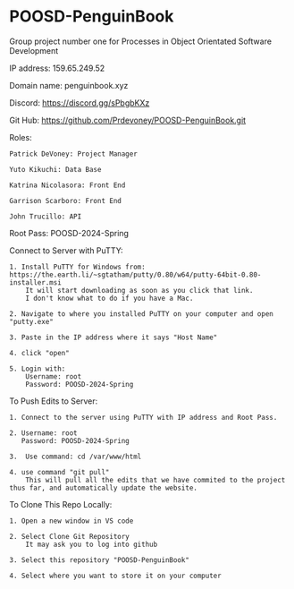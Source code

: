 # POOSD-PenguinBook
Group project number one for Processes in Object Orientated Software Development

IP address: 159.65.249.52 

Domain name: penguinbook.xyz 

Discord: https://discord.gg/sPbgbKXz 

Git Hub: https://github.com/Prdevoney/POOSD-PenguinBook.git 

Roles: 

    Patrick DeVoney: Project Manager 

    Yuto Kikuchi: Data Base 

    Katrina Nicolasora: Front End 

    Garrison Scarboro: Front End

    John Trucillo: API

Root Pass: POOSD-2024-Spring

Connect to Server with PuTTY: 

    1. Install PuTTY for Windows from: https://the.earth.li/~sgtatham/putty/0.80/w64/putty-64bit-0.80-installer.msi
        It will start downloading as soon as you click that link. 
        I don't know what to do if you have a Mac. 

    2. Navigate to where you installed PuTTY on your computer and open "putty.exe"

    3. Paste in the IP address where it says "Host Name"

    4. click "open" 

    5. Login with: 
        Username: root 
        Password: POOSD-2024-Spring 


To Push Edits to Server: 

    1. Connect to the server using PuTTY with IP address and Root Pass. 

    2. Username: root
       Password: POOSD-2024-Spring 

    3.  Use command: cd /var/www/html 

    4. use command "git pull" 
        This will pull all the edits that we have commited to the project thus far, and automatically update the website. 

To Clone This Repo Locally: 

    1. Open a new window in VS code 

    2. Select Clone Git Repository
        It may ask you to log into github

    3. Select this repository "POOSD-PenguinBook"

    4. Select where you want to store it on your computer